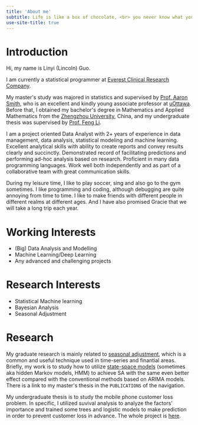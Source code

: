 ```yaml
---
title: 'About me'
subtitle: Life is like a box of chocolate, <br> you never know what you're gonna get.
use-site-title: true
---
```


# Introduction

Hi, my name is Linyi (Lincoln) Guo.

I am currently a statistical programmer at [Everest Clinical Research Company](https://www.ecrscorp.com/).

My master's study was majored in statistics and supervised by [Prof. Aaron Smith](http://aix1.uottawa.ca/~asmi28/), who is an excellent and kindly young associate professor at [uOttawa](https://science.uottawa.ca/mathstat/en). Before that, I obtained my bachelor's degree in Mathematics and Applied Mathematics from the [Zhengzhou University](https://en.wikipedia.org/wiki/Zhengzhou_University), China, and my undergraduate thesis was supervised by [Prof. Feng Li](http://www5.zzu.edu.cn/math/info/1054/2133.htm).

I am a project oriented Data Analyst with 2+ years of experience in data management, data analysis, statistical modeling and machine learning. Excellent analytical skills with ability to create reports and convey results clearly and succinctly. Demonstrated record of facilitating predictions and performing ad-hoc analysis based on research. Proficient in many data programming languages. Work well both independently and as part of a collaborative team with great communication skills.

During my leisure time, I like to play soccer, sing and also go to the gym sometimes. I like programming and coding, although debugging are quite annoying from time to time. I like to make friends with different people in different realms at different ages. And I have also promised Gracie that we will take a long trip each year.

# Working Interests

* (Big) Data Analysis and Modelling
* Machine Learning/Deep Learning
* Any advanced and challenging projects

# Research Interests

* Statistical Machine learning
* Bayesian Analysis
* Seasonal Adjustment

# Research 

My graduate research is mainly related to [seasonal adjustment](https://en.wikipedia.org/wiki/Seasonal_adjustment), which is a common and useful technique used in time-series and finantial areas. Briefly, my work is to study how to utilize [state-space models](https://en.wikipedia.org/wiki/State-space_representation) (sometimes aka hidden Markov models, HMM) to achieve SA with the same even better effect compared with the conventional methods based on ARIMA models. There is a link to my master's thesis in the `PUBLICATIONS` of the navigation.

My undergraduate thesis is to study the mobile phone customer loss problem. In specific, I utilized suvival analysis to analyze the factors' importance and trained some trees and logistic models to make prediction in order to prevent customer loss in advance. The whole project is [here](https://github.com/LinyiGuo96/MyBachelorThesis).
